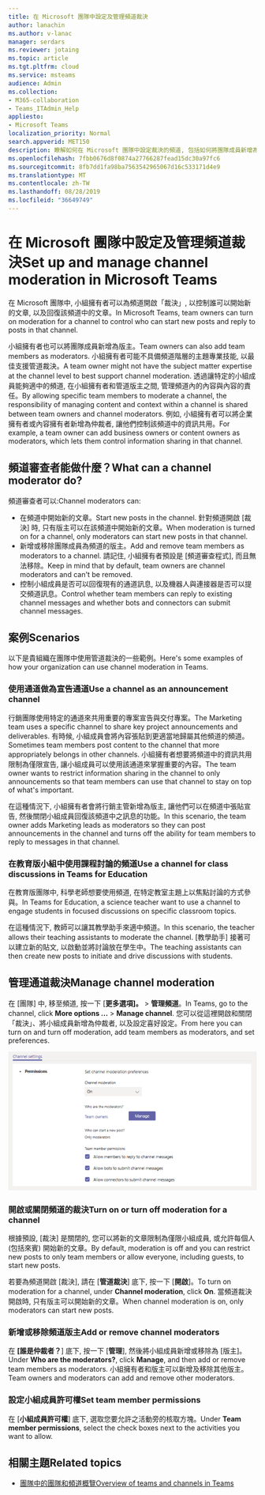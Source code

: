 ```yaml
---
title: 在 Microsoft 團隊中設定及管理頻道裁決
author: lanachin
ms.author: v-lanac
manager: serdars
ms.reviewer: jotaing
ms.topic: article
ms.tgt.pltfrm: cloud
ms.service: msteams
audience: Admin
ms.collection:
- M365-collaboration
- Teams_ITAdmin_Help
appliesto:
- Microsoft Teams
localization_priority: Normal
search.appverid: MET150
description: 瞭解如何在 Microsoft 團隊中設定裁決的頻道, 包括如何將團隊成員新增為頻道審查程式。
ms.openlocfilehash: 7fbb0676d8f0874a27766287fead15dc30a97fc6
ms.sourcegitcommit: 8fb7dd1fa98ba7563542965067d16c533171d4e9
ms.translationtype: MT
ms.contentlocale: zh-TW
ms.lasthandoff: 08/28/2019
ms.locfileid: "36649749"
---
```

# <a name="set-up-and-manage-channel-moderation-in-microsoft-teams"></a><span data-ttu-id="6a688-103">在 Microsoft 團隊中設定及管理頻道裁決</span><span class="sxs-lookup"><span data-stu-id="6a688-103">Set up and manage channel moderation in Microsoft Teams</span></span>

<span data-ttu-id="6a688-104">在 Microsoft 團隊中, 小組擁有者可以為頻道開啟「裁決」, 以控制誰可以開始新的文章, 以及回復該頻道中的文章。</span><span class="sxs-lookup"><span data-stu-id="6a688-104">In Microsoft Teams, team owners can turn on moderation for a channel to control who can start new posts and reply to posts in that channel.</span></span>

<span data-ttu-id="6a688-105">小組擁有者也可以將團隊成員新增為版主。</span><span class="sxs-lookup"><span data-stu-id="6a688-105">Team owners can also add team members as moderators.</span></span> <span data-ttu-id="6a688-106">小組擁有者可能不具備頻道階層的主題專業技能, 以最佳支援管道裁決。</span><span class="sxs-lookup"><span data-stu-id="6a688-106">A team owner might not have the subject matter expertise at the channel level to best support channel moderation.</span></span> <span data-ttu-id="6a688-107">透過讓特定的小組成員能夠適中的頻道, 在小組擁有者和管道版主之間, 管理頻道內的內容與內容的責任。</span><span class="sxs-lookup"><span data-stu-id="6a688-107">By allowing specific team members to moderate a channel, the responsibility of managing content and context within a channel is shared between team owners and channel moderators.</span></span> <span data-ttu-id="6a688-108">例如, 小組擁有者可以將企業擁有者或內容擁有者新增為仲裁者, 讓他們控制該頻道中的資訊共用。</span><span class="sxs-lookup"><span data-stu-id="6a688-108">For example, a team owner can add business owners or content owners as moderators, which lets them control information sharing in that channel.</span></span>

## <a name="what-can-a-channel-moderator-do"></a><span data-ttu-id="6a688-109">頻道審查者能做什麼？</span><span class="sxs-lookup"><span data-stu-id="6a688-109">What can a channel moderator do?</span></span>

<span data-ttu-id="6a688-110">頻道審查者可以:</span><span class="sxs-lookup"><span data-stu-id="6a688-110">Channel moderators can:</span></span>

- <span data-ttu-id="6a688-111">在頻道中開始新的文章。</span><span class="sxs-lookup"><span data-stu-id="6a688-111">Start new posts in the channel.</span></span> <span data-ttu-id="6a688-112">針對頻道開啟 [裁決] 時, 只有版主可以在該頻道中開始新的文章。</span><span class="sxs-lookup"><span data-stu-id="6a688-112">When moderation is turned on for a channel, only moderators can start new posts in that channel.</span></span>
- <span data-ttu-id="6a688-113">新增或移除團隊成員為頻道的版主。</span><span class="sxs-lookup"><span data-stu-id="6a688-113">Add and remove team members as moderators to a channel.</span></span> <span data-ttu-id="6a688-114">請記住, 小組擁有者預設是 [頻道審查程式], 而且無法移除。</span><span class="sxs-lookup"><span data-stu-id="6a688-114">Keep in mind that by default, team owners are channel moderators and can't be removed.</span></span>
- <span data-ttu-id="6a688-115">控制小組成員是否可以回復現有的通道訊息, 以及機器人與連接器是否可以提交頻道訊息。</span><span class="sxs-lookup"><span data-stu-id="6a688-115">Control whether team members can reply to existing channel messages and whether bots and connectors can submit channel messages.</span></span>

## <a name="scenarios"></a><span data-ttu-id="6a688-116">案例</span><span class="sxs-lookup"><span data-stu-id="6a688-116">Scenarios</span></span>

<span data-ttu-id="6a688-117">以下是貴組織在團隊中使用管道裁決的一些範例。</span><span class="sxs-lookup"><span data-stu-id="6a688-117">Here's some examples of how your organization can use channel moderation in Teams.</span></span>

### <a name="use-a-channel-as-an-announcement-channel"></a><span data-ttu-id="6a688-118">使用通道做為宣告通道</span><span class="sxs-lookup"><span data-stu-id="6a688-118">Use a channel as an announcement channel</span></span>

<span data-ttu-id="6a688-119">行銷團隊使用特定的通道來共用重要的專案宣告與交付專案。</span><span class="sxs-lookup"><span data-stu-id="6a688-119">The Marketing team uses a specific channel to share key project announcements and deliverables.</span></span> <span data-ttu-id="6a688-120">有時候, 小組成員會將內容張貼到更適當地歸屬其他頻道的頻道。</span><span class="sxs-lookup"><span data-stu-id="6a688-120">Sometimes team members post content to the channel that more appropriately belongs in other channels.</span></span> <span data-ttu-id="6a688-121">小組擁有者想要將頻道中的資訊共用限制為僅限宣告, 讓小組成員可以使用該通道來掌握重要的內容。</span><span class="sxs-lookup"><span data-stu-id="6a688-121">The team owner wants to restrict information sharing in the channel to only announcements so that team members can use that channel to stay on top of what's important.</span></span>

<span data-ttu-id="6a688-122">在這種情況下, 小組擁有者會將行銷主管新增為版主, 讓他們可以在頻道中張貼宣告, 然後關閉小組成員回復該頻道中之訊息的功能。</span><span class="sxs-lookup"><span data-stu-id="6a688-122">In this scenario, the team owner adds Marketing leads as moderators so they can post announcements in the channel and turns off the ability for team members to reply to messages in that channel.</span></span>

### <a name="use-a-channel-for-class-discussions-in-teams-for-education"></a><span data-ttu-id="6a688-123">在教育版小組中使用課程討論的頻道</span><span class="sxs-lookup"><span data-stu-id="6a688-123">Use a channel for class discussions in Teams for Education</span></span>

<span data-ttu-id="6a688-124">在教育版團隊中, 科學老師想要使用頻道, 在特定教室主題上以焦點討論的方式參與。</span><span class="sxs-lookup"><span data-stu-id="6a688-124">In Teams for Education, a science teacher want to use a channel to engage students in focused discussions on specific classroom topics.</span></span>

<span data-ttu-id="6a688-125">在這種情況下, 教師可以讓其教學助手來適中頻道。</span><span class="sxs-lookup"><span data-stu-id="6a688-125">In this scenario, the teacher allows their teaching assistants to moderate the channel.</span></span> <span data-ttu-id="6a688-126">[教學助手] 接著可以建立新的貼文, 以啟動並將討論放在學生中。</span><span class="sxs-lookup"><span data-stu-id="6a688-126">The teaching assistants can then create new posts to initiate and drive discussions with students.</span></span>

## <a name="manage-channel-moderation"></a><span data-ttu-id="6a688-127">管理通道裁決</span><span class="sxs-lookup"><span data-stu-id="6a688-127">Manage channel moderation</span></span>

<span data-ttu-id="6a688-128">在 [團隊] 中, 移至頻道, 按一下 [**更多選項]。** > **管理頻道**。</span><span class="sxs-lookup"><span data-stu-id="6a688-128">In Teams, go to the channel, click **More options ...** > **Manage channel**.</span></span> <span data-ttu-id="6a688-129">您可以從這裡開啟和關閉「裁決」、將小組成員新增為仲裁者, 以及設定喜好設定。</span><span class="sxs-lookup"><span data-stu-id="6a688-129">From here you can turn on and turn off moderation, add team members as moderators, and set preferences.</span></span>

![manage-channel-moderation-in-teams-preferences .png](media/manage-channel-moderation-in-teams-preferences.png)

### <a name="turn-on-or-turn-off-moderation-for-a-channel"></a><span data-ttu-id="6a688-131">開啟或關閉頻道的裁決</span><span class="sxs-lookup"><span data-stu-id="6a688-131">Turn on or turn off moderation for a channel</span></span>

<span data-ttu-id="6a688-132">根據預設, [裁決] 是關閉的, 您可以將新的文章限制為僅限小組成員, 或允許每個人 (包括來賓) 開始新的文章。</span><span class="sxs-lookup"><span data-stu-id="6a688-132">By default, moderation is off and you can restrict new posts to only team members or allow everyone, including guests, to start new posts.</span></span>

<span data-ttu-id="6a688-133">若要為頻道開啟 [裁決], 請在 [**管道裁決**] 底下, 按一下 [**開啟**]。</span><span class="sxs-lookup"><span data-stu-id="6a688-133">To turn on moderation for a channel, under **Channel moderation**, click **On**.</span></span> <span data-ttu-id="6a688-134">當頻道裁決開啟時, 只有版主可以開始新的文章。</span><span class="sxs-lookup"><span data-stu-id="6a688-134">When channel moderation is on, only moderators can start new posts.</span></span> 

### <a name="add-or-remove-channel-moderators"></a><span data-ttu-id="6a688-135">新增或移除頻道版主</span><span class="sxs-lookup"><span data-stu-id="6a688-135">Add or remove channel moderators</span></span>

<span data-ttu-id="6a688-136">在 **[誰是仲裁者？**] 底下, 按一下 [**管理**], 然後將小組成員新增或移除為 [版主]。</span><span class="sxs-lookup"><span data-stu-id="6a688-136">Under **Who are the moderators?**, click **Manage**, and then add or remove team members as moderators.</span></span> <span data-ttu-id="6a688-137">小組擁有者和版主可以新增及移除其他版主。</span><span class="sxs-lookup"><span data-stu-id="6a688-137">Team owners and moderators can add and remove other moderators.</span></span>  

### <a name="set-team-member-permissions"></a><span data-ttu-id="6a688-138">設定小組成員許可權</span><span class="sxs-lookup"><span data-stu-id="6a688-138">Set team member permissions</span></span>

<span data-ttu-id="6a688-139">在 [**小組成員許可權**] 底下, 選取您要允許之活動旁的核取方塊。</span><span class="sxs-lookup"><span data-stu-id="6a688-139">Under **Team member permissions**, select the check boxes next to the activities  you want to allow.</span></span>

## <a name="related-topics"></a><span data-ttu-id="6a688-140">相關主題</span><span class="sxs-lookup"><span data-stu-id="6a688-140">Related topics</span></span>

- [<span data-ttu-id="6a688-141">團隊中的團隊和頻道概覽</span><span class="sxs-lookup"><span data-stu-id="6a688-141">Overview of teams and channels in Teams</span></span>](teams-channels-overview.md)